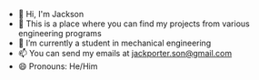 - 👋 Hi, I'm Jackson
- 👀 This is a place where you can find my projects from various engineering programs
- 🌱 I’m currently a student in mechanical engineering
- 📫 You can send my emails at jackporter.son@gmail.com
- 😄 Pronouns: He/Him 
